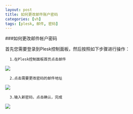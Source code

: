 ```yaml
---
layout: post
title: 如何更改邮件账户密码
categories: [vh]
tags: [plesk, 邮件, 密码]
---
```

###如何更改邮件帐户密码

首先您需要登录到Plesk控制面板，然后按照如下步骤进行操作：

      1.在Plesk控制面板首页点击邮件

![](http://ww2.sinaimg.cn/large/a74ecc4cjw1dzcvk4ue0xj.jpg)

      2.点击需要更改密码的邮件地址

![](http://ww1.sinaimg.cn/large/a74e55b4jw1dzcwh812eaj.jpg)

      3.输入新密码，点击确认，完成

![](http://ww1.sinaimg.cn/large/a74e55b4jw1dzcx8afuusj.jpg)

